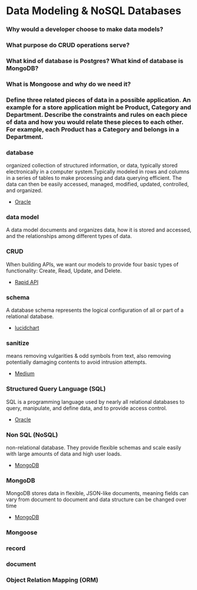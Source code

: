 # Data Modeling & NoSQL Databases

### Why would a developer choose to make data models?
### What purpose do CRUD operations serve?
### What kind of database is Postgres? What kind of database is MongoDB?
### What is Mongoose and why do we need it?
### Define three related pieces of data in a possible application. An example for a store application might be Product, Category and Department. Describe the constraints and rules on each piece of data and how you would relate these pieces to each other. For example, each Product has a Category and belongs in a Department.

### database
organized collection of structured information, or data, typically stored electronically in a computer system.Typically modeled in rows and columns in a series of tables to make processing and data querying efficient. The data can then be easily accessed, managed, modified, updated, controlled, and organized.
- [Oracle](https://www.oracle.com/database/what-is-database.html)
### data model 
A data model documents and organizes data, how it is stored and accessed, and the relationships among different types of data. 

### CRUD
When building APIs, we want our models to provide four basic types of functionality: Create, Read, Update, and Delete.
- [Rapid API](https://rapidapi.com/blog/api-glossary/crud/)

### schema
A database schema represents the logical configuration of all or part of a relational database. 
- [lucidchart](https://www.lucidchart.com/pages/database-diagram/database-schema)

### sanitize
means removing vulgarities & odd symbols from text, also removing potentially damaging contents to avoid intrusion attempts.
- [Medium](https://medium.com/@abderrahman.hamila/what-sanitize-mean-and-why-sanitize-in-code-data-5c68c9f76164)

### Structured Query Language (SQL)
SQL is a programming language used by nearly all relational databases to query, manipulate, and define data, and to provide access control. 
- [Oracle](https://www.oracle.com/database/what-is-database.html)

### Non SQL (NoSQL)
non-relational database. They provide flexible schemas and scale easily with large amounts of data and high user loads.
- [MongoDB](https://www.mongodb.com/nosql-explained)

### MongoDB
MongoDB stores data in flexible, JSON-like documents, meaning fields can vary from document to document and data structure can be changed over time
- [MongoDB](https://www.mongodb.com/nosql-explained)

### Mongoose
### record
### document
### Object Relation Mapping (ORM)